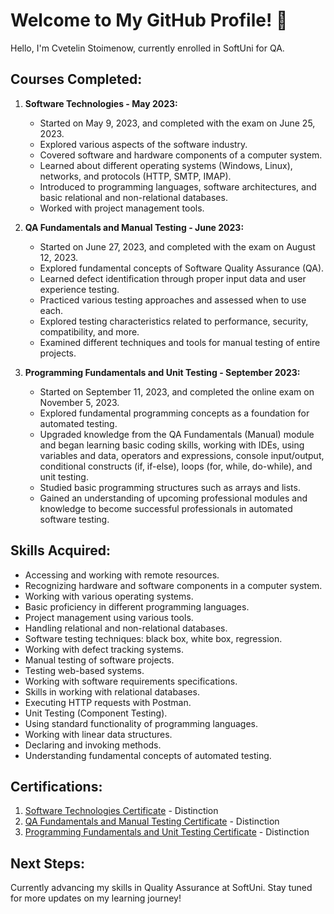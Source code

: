 # Welcome to My GitHub Profile! 👋

Hello, I'm Cvetelin Stoimenow, currently enrolled in SoftUni for QA.

## Courses Completed:

1. **Software Technologies - May 2023:**
   - Started on May 9, 2023, and completed with the exam on June 25, 2023.
   - Explored various aspects of the software industry.
   - Covered software and hardware components of a computer system.
   - Learned about different operating systems (Windows, Linux), networks, and protocols (HTTP, SMTP, IMAP).
   - Introduced to programming languages, software architectures, and basic relational and non-relational databases.
   - Worked with project management tools.

3. **QA Fundamentals and Manual Testing - June 2023:**
   - Started on June 27, 2023, and completed with the exam on August 12, 2023.
   - Explored fundamental concepts of Software Quality Assurance (QA).
   - Learned defect identification through proper input data and user experience testing.
   - Practiced various testing approaches and assessed when to use each.
   - Explored testing characteristics related to performance, security, compatibility, and more.
   - Examined different techniques and tools for manual testing of entire projects.

4. **Programming Fundamentals and Unit Testing - September 2023:**
   - Started on September 11, 2023, and completed the online exam on November 5, 2023.
   - Explored fundamental programming concepts as a foundation for automated testing.
   - Upgraded knowledge from the QA Fundamentals (Manual) module and began learning basic coding skills, working with IDEs, using variables and data, operators and expressions, console input/output, conditional constructs (if, if-else), loops (for, while, do-while), and unit testing.
   - Studied basic programming structures such as arrays and lists.
   - Gained an understanding of upcoming professional modules and knowledge to become successful professionals in automated software testing.

## Skills Acquired:
- Accessing and working with remote resources.
- Recognizing hardware and software components in a computer system.
- Working with various operating systems.
- Basic proficiency in different programming languages.
- Project management using various tools.
- Handling relational and non-relational databases.
- Software testing techniques: black box, white box, regression.
- Working with defect tracking systems.
- Manual testing of software projects.
- Testing web-based systems.
- Working with software requirements specifications.
- Skills in working with relational databases.
- Executing HTTP requests with Postman.
- Unit Testing (Component Testing).
- Using standard functionality of programming languages.
- Working with linear data structures.
- Declaring and invoking methods.
- Understanding fundamental concepts of automated testing.

## Certifications:
1. [Software Technologies Certificate](https://softuni.bg/certificates/details/175506/b5bc64f7) - Distinction
2. [QA Fundamentals and Manual Testing Certificate](https://softuni.bg/certificates/details/183403/60d46c4d) - Distinction
3. [Programming Fundamentals and Unit Testing Certificate](https://softuni.bg/certificates/details/192189/10792e5c) - Distinction

## Next Steps:
Currently advancing my skills in Quality Assurance at SoftUni. Stay tuned for more updates on my learning journey!

<!--
**CvetelinStoimenov/CvetelinStoimenov** is a ✨ _special_ ✨ repository because its `README.md` (this file) appears on your GitHub profile.

Here are some ideas to get you started:

- 🔭 I’m currently working on ...
- 🌱 I’m currently learning ...
- 👯 I’m looking to collaborate on ...
- 🤔 I’m looking for help with ...
- 💬 Ask me about ...
- 📫 How to reach me: ...
- 😄 Pronouns: ...
- ⚡ Fun fact: ...
-->
